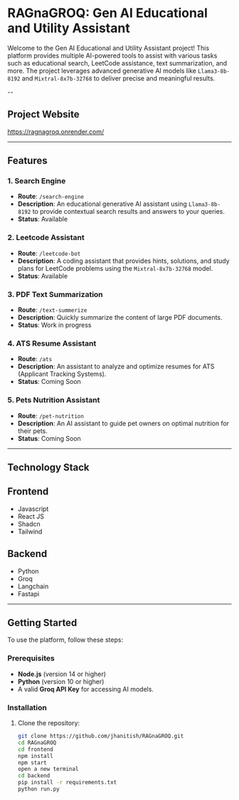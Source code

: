 # RAGnaGROQ: Gen AI Educational and Utility Assistant

Welcome to the Gen AI Educational and Utility Assistant project! This platform provides multiple AI-powered tools to assist with various tasks such as educational search, LeetCode assistance, text summarization, and more. The project leverages advanced generative AI models like `Llama3-8b-8192` and `Mixtral-8x7b-32768` to deliver precise and meaningful results.

--
## Project Website
https://ragnagroq.onrender.com/

---

## Features

### 1. **Search Engine**
   - **Route**: `/search-engine`
   - **Description**: An educational generative AI assistant using `Llama3-8b-8192` to provide contextual search results and answers to your queries.
   - **Status**: Available

### 2. **Leetcode Assistant**
   - **Route**: `/leetcode-bot`
   - **Description**: A coding assistant that provides hints, solutions, and study plans for LeetCode problems using the `Mixtral-8x7b-32768` model.
   - **Status**: Available

### 3. **PDF Text Summarization**
   - **Route**: `/text-summerize`
   - **Description**: Quickly summarize the content of large PDF documents.
   - **Status**: Work in progress

### 4. **ATS Resume Assistant**
   - **Route**: `/ats`
   - **Description**: An assistant to analyze and optimize resumes for ATS (Applicant Tracking Systems).
   - **Status**: Coming Soon

### 5. **Pets Nutrition Assistant**
   - **Route**: `/pet-nutrition`
   - **Description**: An AI assistant to guide pet owners on optimal nutrition for their pets.
   - **Status**: Coming Soon

---
## Technology Stack

## Frontend
- Javascript
- React JS
- Shadcn
- Tailwind

## Backend
- Python
- Groq
- Langchain
- Fastapi
  
---

## Getting Started

To use the platform, follow these steps:

### Prerequisites
- **Node.js** (version 14 or higher)
- **Python** (version 10 or higher)
- A valid **Groq API Key** for accessing AI models.

### Installation
1. Clone the repository:
   ```bash
   git clone https://github.com/jhanitish/RAGnaGROQ.git
   cd RAGnaGROQ
   cd frontend
   npm install
   npm start
   open a new terminal
   cd backend
   pip install -r requirements.txt
   python run.py
